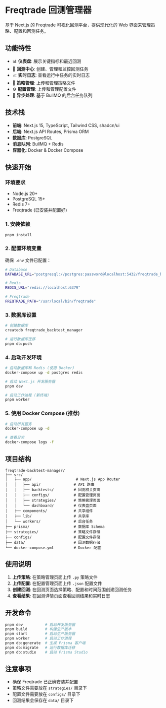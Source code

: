 # Freqtrade 回测管理器

基于 Next.js 的 Freqtrade 可视化回测平台，提供现代化的 Web 界面来管理策略、配置和回测任务。

## 功能特性

- 📊 **仪表盘**: 展示关键指标和最近回测
- 🔄 **回测中心**: 创建、管理和监控回测任务
- 📈 **实时日志**: 查看运行中任务的实时日志
- 🎯 **策略管理**: 上传和管理策略文件
- ⚙️ **配置管理**: 上传和管理配置文件
- 🚀 **异步处理**: 基于 BullMQ 的后台任务队列

## 技术栈

- **前端**: Next.js 15, TypeScript, Tailwind CSS, shadcn/ui
- **后端**: Next.js API Routes, Prisma ORM
- **数据库**: PostgreSQL
- **消息队列**: BullMQ + Redis
- **容器化**: Docker & Docker Compose

## 快速开始

### 环境要求

- Node.js 20+
- PostgreSQL 15+
- Redis 7+
- Freqtrade (已安装并配置好)

### 1. 安装依赖

```bash
pnpm install
```

### 2. 配置环境变量

确保 `.env` 文件已配置：

```bash
# Database
DATABASE_URL="postgresql://postgres:password@localhost:5432/freqtrade_backtest_manager"

# Redis
REDIS_URL="redis://localhost:6379"

# Freqtrade
FREQTRADE_PATH="/usr/local/bin/freqtrade"
```

### 3. 数据库设置

```bash
# 创建数据库
createdb freqtrade_backtest_manager

# 运行数据库迁移
pnpm db:push
```

### 4. 启动开发环境

```bash
# 启动数据库和 Redis (使用 Docker)
docker-compose up -d postgres redis

# 启动 Next.js 开发服务器
pnpm dev

# 启动工作进程 (新终端)
pnpm worker
```

### 5. 使用 Docker Compose (推荐)

```bash
# 启动所有服务
docker-compose up -d

# 查看日志
docker-compose logs -f
```

## 项目结构

```
freqtrade-backtest-manager/
├── src/
│   ├── app/                    # Next.js App Router
│   │   ├── api/               # API 路由
│   │   ├── backtests/         # 回测相关页面
│   │   ├── configs/           # 配置管理页面
│   │   ├── strategies/        # 策略管理页面
│   │   └── dashboard/         # 仪表盘页面
│   ├── components/            # 共享组件
│   ├── lib/                   # 共享库
│   └── workers/               # 后台任务
├── prisma/                    # 数据库 Schema
├── strategies/                # 策略文件存储
├── configs/                   # 配置文件存储
├── data/                      # 回测数据存储
└── docker-compose.yml         # Docker 配置
```

## 使用说明

1. **上传策略**: 在策略管理页面上传 `.py` 策略文件
2. **上传配置**: 在配置管理页面上传 `.json` 配置文件
3. **创建回测**: 在回测页面选择策略、配置和时间范围创建回测任务
4. **查看结果**: 在回测详情页面查看回测结果和实时日志

## 开发命令

```bash
pnpm dev          # 启动开发服务器
pnpm build        # 构建生产版本
pnpm start        # 启动生产服务器
pnpm worker       # 启动工作进程
pnpm db:generate  # 生成 Prisma 客户端
pnpm db:migrate   # 运行数据库迁移
pnpm db:studio    # 启动 Prisma Studio
```

## 注意事项

- 确保 Freqtrade 已正确安装并配置
- 策略文件需要放在 `strategies/` 目录下
- 配置文件需要放在 `configs/` 目录下
- 回测结果会保存在 `data/` 目录下
